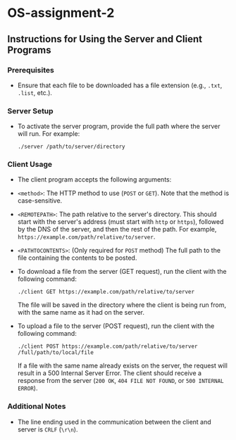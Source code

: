 # OS-assignment-2

## Instructions for Using the Server and Client Programs

### Prerequisites

- Ensure that each file to be downloaded has a file extension (e.g., `.txt`, `.list`, etc.).

### Server Setup

- To activate the server program, provide the full path where the server will run. For example:

  `./server /path/to/server/directory`


### Client Usage

- The client program accepts the following arguments:
- `<method>`: The HTTP method to use (`POST` or `GET`). Note that the method is case-sensitive.
- `<REMOTEPATH>`: The path relative to the server's directory. This should start with the server's address (must start with `http` or `https`), followed by the DNS of the server, and then the rest of the path. For example, `https://example.com/path/relative/to/server`.
- `<PATHTOCONTENTS>`: (Only required for `POST` method) The full path to the file containing the contents to be posted.

- To download a file from the server (GET request), run the client with the following command:

  `./client GET https://example.com/path/relative/to/server`

  The file will be saved in the directory where the client is being run from, with the same name as it had on the server.

- To upload a file to the server (POST request), run the client with the following command:

  `./client POST https://example.com/path/relative/to/server /full/path/to/local/file`

  If a file with the same name already exists on the server, the request will result in a 500 Internal Server Error. The client should receive a response from the server (`200 OK`, `404 FILE NOT FOUND`, or `500 INTERNAL ERROR`).

### Additional Notes

- The line ending used in the communication between the client and server is `CRLF` (`\r\n`).




